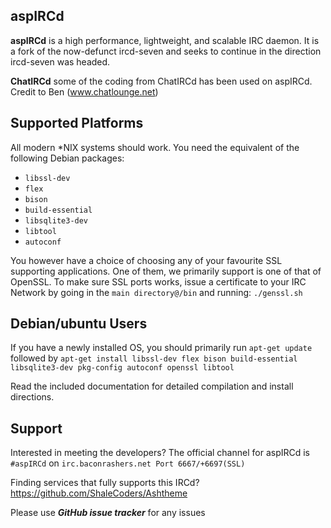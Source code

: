 ## aspIRCd

**aspIRCd** is a high performance, lightweight, and scalable
IRC daemon. It is a fork of the now-defunct ircd-seven and seeks to continue in
the direction ircd-seven was headed.

**ChatIRCd**
some of the coding from ChatIRCd has been used on aspIRCd. Credit to Ben (www.chatlounge.net)

## Supported Platforms

All modern \*NIX systems should work. You need the equivalent of the following
Debian packages:

 - `libssl-dev`
 - `flex`
 - `bison`
 - `build-essential`
 - `libsqlite3-dev`
 - `libtool`
 - `autoconf`
 
 You however have a choice of choosing any of your favourite SSL supporting applications. One of them, we primarily support is one of that of OpenSSL.
 To make sure SSL ports works, issue a certificate to your IRC Network by going in the `main directory@/bin` and running:
 `./genssl.sh`

## Debian/ubuntu Users

If you have a newly installed OS, you should primarily run `apt-get update` followed by `apt-get install libssl-dev flex bison build-essential libsqlite3-dev pkg-config autoconf openssl libtool`

Read the included documentation for detailed compilation and install
directions.

## Support
Interested in meeting the developers?
The official channel for aspIRCd is `#aspIRCd` on
`irc.baconrashers.net Port 6667/+6697(SSL)`

Finding services that fully supports this IRCd?
https://github.com/ShaleCoders/Ashtheme

Please use ***GitHub issue tracker*** for any issues
